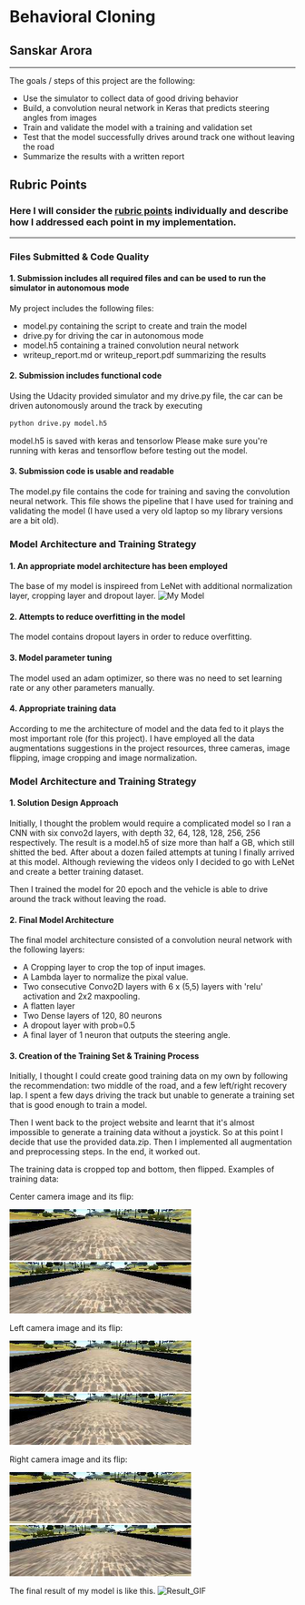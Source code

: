 # **Behavioral Cloning** 

## Sanskar Arora

---

The goals / steps of this project are the following:
* Use the simulator to collect data of good driving behavior
* Build, a convolution neural network in Keras that predicts steering angles from images
* Train and validate the model with a training and validation set
* Test that the model successfully drives around track one without leaving the road
* Summarize the results with a written report

## Rubric Points
### Here I will consider the [rubric points](https://review.udacity.com/#!/rubrics/432/view) individually and describe how I addressed each point in my implementation.  

---
### Files Submitted & Code Quality

#### 1. Submission includes all required files and can be used to run the simulator in autonomous mode

My project includes the following files:
* model.py containing the script to create and train the model
* drive.py for driving the car in autonomous mode
* model.h5 containing a trained convolution neural network 
* writeup_report.md or writeup_report.pdf summarizing the results

#### 2. Submission includes functional code
Using the Udacity provided simulator and my drive.py file, the car can be driven autonomously around the track by executing 
```sh
python drive.py model.h5
```

model.h5 is saved with keras and tensorlow Please make sure you're running with keras and tensorflow before testing out the model. 

#### 3. Submission code is usable and readable

The model.py file contains the code for training and saving the convolution neural network. This file shows the pipeline that I have used for training and validating the model (I have used a very old laptop so my library versions are a bit old).

### Model Architecture and Training Strategy

#### 1. An appropriate model architecture has been employed

The base of my model is inspireed from LeNet with additional normalization layer, cropping layer and dropout layer.
![My Model](asetss/model.jpg "Model flow")


#### 2. Attempts to reduce overfitting in the model

The model contains dropout layers in order to reduce overfitting.

#### 3. Model parameter tuning

The model used an adam optimizer, so there was no need to set learning rate or any other parameters manually.

#### 4. Appropriate training data

According to me the architecture of model and the data fed to it plays the most important role (for this project). I have employed all the data augmentations suggestions in the project resources, three cameras, image flipping, image cropping and image normalization.

### Model Architecture and Training Strategy

#### 1. Solution Design Approach

Initially, I thought the problem would require a complicated model so I ran a CNN with six convo2d layers, with depth 32, 64, 128, 128, 256, 256 respectively. The result is a model.h5 of size more than half a GB, which still shitted the bed. After about a dozen failed attempts at tuning I finally arrived at this model. Although reviewing the videos only I decided to go with LeNet and create a better training dataset. 

Then I trained the model for 20 epoch and the vehicle is able to drive around the track without leaving the road.

#### 2. Final Model Architecture

The final model architecture consisted of a convolution neural network with the following layers:
- A Cropping layer to crop the top of input images.
- A Lambda layer to normalize the pixal value.
- Two consecutive Convo2D layers with 6 x (5,5) layers with 'relu' activation and 2x2 maxpooling.
- A flatten layer
- Two Dense layers of 120, 80 neurons
- A dropout layer with prob=0.5
- A final layer of 1 neuron that outputs the steering angle. 


#### 3. Creation of the Training Set & Training Process

Initially, I thought I could create good training data on my own by following the recommendation: two middle of the road, and a few left/right recovery lap. I spent a few days driving the track but unable to generate a training set that is good enough to train a model. 

Then I went back to the project website and learnt that it's almost impossible to generate a training data without a joystick. So at this point I decide that use the provided data.zip. Then I implemented all augmentation and preprocessing steps. In the end, it worked out. 

The training data is cropped top and bottom, then flipped. Examples of training data:

Center camera image and its flip:

![Center camera](assets/center_1.jpg "original")
![Center camera](assets/center_2.jpg "flip")

Left camera image and its flip:

![Center camera](assets/left_1.jpg "original")
![Center camera](assets/left_1.jpg "flip")

Right camera image and its flip:

![Center camera](assets/right_1.jpg "original")
![Center camera](assets/right_2.jpg "flip")



The final result of my model is like this. 
![Result_GIF](assets/result.gif "final")
